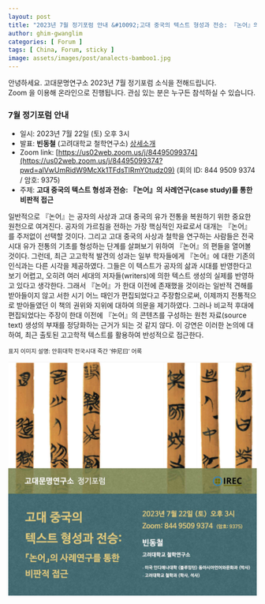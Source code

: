 ```yaml
---
layout: post
title: "2023년 7월 정기포럼 안내 &#10092;고대 중국의 텍스트 형성과 전승: 『논어』의 사례연구(case study)를 통한 비판적 접근&#10093;"
author: ghim-gwanglim
categories: [ Forum ]
tags: [ China, Forum, sticky ]
image: assets/images/post/analects-bamboo1.jpg
---
```


안녕하세요. 고대문명연구소 2023년 7월 정기포럼 소식을 전해드립니다.<br> 
Zoom 을 이용해 온라인으로 진행됩니다. 관심 있는 분은 누구든 참석하실 수 있습니다. 


### 7월 정기포럼 안내
- 일시: 2023년 7월 22일 (토) 오후 3시
- 발표: __빈동철__ (고려대학교 철학연구소) [상세소개](/author-bin)
- Zoom link: [https://us02web.zoom.us/j/84495099374](https://us02web.zoom.us/j/84495099374?pwd=alVwUmRidW9McXk1TFdsTlRmY0tudz09)
  (회의 ID: 844 9509 9374 / 암호: 9375)
- 주제: __고대 중국의 텍스트 형성과 전승: 『논어』의 사례연구(case study)를 통한 비판적 접근__


일반적으로 『논어』는 공자의 사상과 고대 중국의 유가 전통을 복원하기 위한 중요한 원천으로 여겨진다. 공자의 가르침을 전하는 가장 핵심적인 자료로서 대개는 『논어』를 주저없이 선택할 것이다. 그리고 고대 중국의 사상과 철학을 연구하는 사람들은 전국시대 유가 전통의 기초를 형성하는 단계를 살펴보기 위하여 『논어』의 편들을 열어볼 것이다. 그런데, 최근 고고학적 발견의 성과는 일부 학자들에게 『논어』에 대한 기존의 인식과는 다른 시각을 제공하였다. 그들은 이 텍스트가 공자의 삶과 시대를 반영한다고 보기 어렵고, 오히려 여러 세대의 저자들(writers)에 의한 텍스트 생성의 실제를 반영하고 있다고 생각한다. 그래서 『논어』가 한대 이전에 존재했을 것이라는 일반적 견해를 받아들이지 않고 서한 시기 어느 때인가 편집되었다고 주장함으로써, 이제까지 전통적으로 받아들였던 이 책의 권위와 지위에 대하여 의문을 제기하였다. 
그러나 비교적 후대에 편집되었다는 주장이 한대 이전에 『논어』의 콘텐츠를 구성하는 원천 자료(source text) 생성의 부재를 정당화하는 근거가 되는 것 같지 않다. 이 강연은 이러한 논의에 대하여, 최근 출토된 고고학적 텍스트를 활용하여 반성적으로 접근한다.

<span class="text-muted"><small>표지 이미지 설명: 안휘대학 전국시대 죽간 ’仲尼曰’ 어록</small></span>

![](/assets/images/post/irec-seminar-poster-2023-07.jpg)
